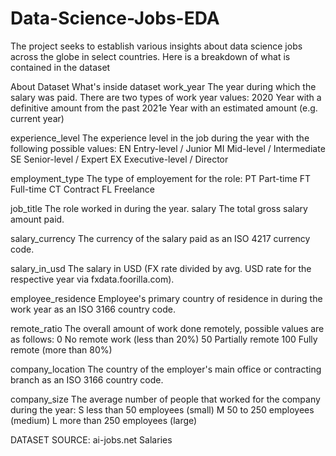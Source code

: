 # Data-Science-Jobs-EDA
The project seeks to establish various insights about data science jobs across the globe in select countries.
Here is a breakdown of what is contained in the dataset

About Dataset
What's inside dataset
work_year
The year during which the salary was paid. There are two types of work year values:
2020
Year with a definitive amount from the past
2021e
Year with an estimated amount (e.g. current year)

experience_level
The experience level in the job during the year with the following possible values:
EN
Entry-level / Junior
MI
Mid-level / Intermediate
SE
Senior-level / Expert
EX
Executive-level / Director

employment_type
The type of employement for the role:
PT
Part-time
FT
Full-time
CT
Contract
FL
Freelance

job_title
The role worked in during the year.
salary
The total gross salary amount paid.

salary_currency
The currency of the salary paid as an ISO 4217 currency code.

salary_in_usd
The salary in USD (FX rate divided by avg. USD rate for the respective year via fxdata.foorilla.com).

employee_residence
Employee's primary country of residence in during the work year as an ISO 3166 country code.

remote_ratio
The overall amount of work done remotely, possible values are as follows:
0
No remote work (less than 20%)
50
Partially remote
100
Fully remote (more than 80%)

company_location
The country of the employer's main office or contracting branch as an ISO 3166 country code.

company_size
The average number of people that worked for the company during the year:
S
less than 50 employees (small)
M
50 to 250 employees (medium)
L
more than 250 employees (large)

DATASET SOURCE: ai-jobs.net Salaries
